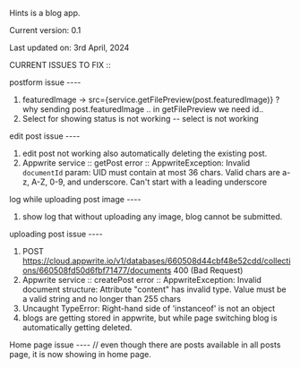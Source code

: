 Hints is a blog app.

Current version: 0.1

Last updated on: 3rd April, 2024


CURRENT ISSUES TO FIX ::

postform issue ----
1. featuredImage -> src={service.getFilePreview(post.featuredImage)} ? why sending post.featuredImage .. in getFilePreview we need id..
2. Select for showing status is not working  -- select is not working

edit post issue ----
1. edit post not working also automatically deleting the existing post.
2. Appwrite service :: getPost error :: AppwriteException: Invalid `documentId` param: UID must contain at most 36 chars. Valid chars are a-z, A-Z, 0-9, and underscore. Can't start with a leading underscore

log while uploading post image ----
1. show log that without uploading any image, blog cannot be submitted.

uploading post issue ----
1. POST https://cloud.appwrite.io/v1/databases/660508d44cbf48e52cdd/collections/660508fd50d6fbf71477/documents 400 (Bad Request)
2. Appwrite service :: createPost error :: AppwriteException: Invalid document structure: Attribute "content" has invalid type. Value must be a valid string and no longer than 255 chars
3. Uncaught TypeError: Right-hand side of 'instanceof' is not an object
4. blogs are getting stored in appwrite, but while page switching blog is automatically getting deleted.

Home page issue ----
// even though there are posts available in all posts page, it is now showing in home page.
